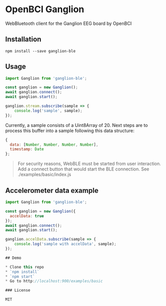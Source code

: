 # OpenBCI Ganglion

WebBluetooth client for the Ganglion EEG board by OpenBCI

## Installation

`npm install --save ganglion-ble`

## Usage

``` js
import Ganglion from 'ganglion-ble';

const ganglion = new Ganglion();
await ganglion.connect();
await ganglion.start();

ganglion.stream.subscribe(sample => {
    console.log('sample', sample);
});
```

Currently, a sample consists of a Uint8Array of 20. Next steps are to process this buffer into a sample following this data structure:

``` js
{
  data: [Number, Number, Number, Number],
  timestamp: Date
};
```

> For security reasons, WebBLE must be started from user interaction. Add a connect button that would start the BLE connection. See ./examples/basic/index.js

## Accelerometer data example

``` js
import Ganglion from 'ganglion-ble';

const ganglion = new Ganglion({
  accelData: true
});
await ganglion.connect();
await ganglion.start();

ganglion.accelData.subscribe(sample => {
    console.log('sample with accelData', sample);
});

## Demo

* Clone this repo
* `npm install`
* `npm start`
* Go to http://localhost:900/examples/basic

### License

MIT